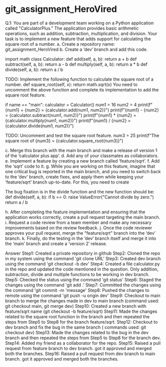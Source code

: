 # git_assignment_HeroVired

Q.1: You are part of a development team working on a Python application called "CalculatorPlus." The application provides basic arithmetic operations, such as addition, subtraction, multiplication, and division. Your task is to implement a new feature that adds support for calculating the square root of a number. a. Create a repository name: git_assignment_HeroVired b. Create a ‘dev’ branch and add this code.

import math class Calculator: def add(self, a, b): return a + b def subtract(self, a, b): return a - b def multiply(self, a, b): return a * b def divide(self, a, b): return a / b

TODO: Implement the following function to calculate the square root of a number. def square_root(self, x): return math.sqrt(x) You need to uncomment the above function and complete its implementation to add the square root feature.

if name == "main": calculator = Calculator() num1 = 16 num2 = 4 print(f"{num1} + {num2} = {calculator.add(num1, num2)}") print(f"{num1} - {num2} = {calculator.subtract(num1, num2)}") print(f"{num1} * {num2} = {calculator.multiply(num1, num2)}") print(f"{num1} / {num2} = {calculator.divide(num1, num2)}")

TODO: Uncomment and test the square root feature. num3 = 25 print(f"The square root of {num3} = {calculator.square_root(num3)}")

c. Merge this branch with the main branch and make a release of version 1 of the ‘calculator plus app’. d. Add any of your classmates as collaborators. e. Implement a feature by creating a new branch called ‘feature/sqrt’. f. Add the ‘sqrt’ code to it. g. While you are working on this feature, imagine that one critical bug is reported in the main branch, and you need to switch back to the ‘dev’ branch, create fixes, and apply them while keeping your ‘feature/sqrt’ branch up-to-date. For this, you need to create

The bug fixation is in the divide function and the new function should be: def divide(self, a, b): if b == 0: raise ValueError("Cannot divide by zero.") return a / b

h. After completing the feature implementation and ensuring that the application works correctly, create a pull request targeting the main branch. i. Request a code review from a team member and make any necessary improvements based on the review feedback. j. Once the code reviewer approves your pull request, merge the "feature/sqrt" branch into the ‘dev’ branch. k. Finally, do the testing in the ‘dev’ branch itself and merge it into the ‘main’ branch and create a ‘version 2’ release.

Answer
Step1: Created a private repository in github
Step2: Cloned the repo in my system using the command 'git clone URL'
Step3: Created dev branch using the command 'git checkout -b dev'
Step4: Created a file calculator.py in the repo and updated the code mentioned in the question. Only addition, subtraction, divide and multiple functions to be working in dev branch.
Step5: Checked the status using the command 'git status'
Step6: Staged the changes using the command 'git add .'
Step7: Committed the changes using the command 'git commit -m 'message'
Step8: Pushed the changes to remote using the command 'git push -u origin dev'
Step9: Checkout to main branch to merge the changes made in dev to main branch (command used: git checkout main, git merge dev)
Step10: Created a new branch with feature/sqrt name (git checkout -b feature/sqrt)
Step11: Made the changes related to the square root function in the branch and then repeated the steps from Step5 to Step8 for the branch feature/sqrt.
Step12: Checkout to dev branch and fix the bug in the same branch ( commands used: git checkout dev)
Step13: Made the changes related to the bug in the dev branch and then repeated the steps from Step5 to Step8 for the branch dev.
Step14: Added my friend as a collaborator for the repo.
Step15: Raised a pull request from feature branch to dev branch. got it approved and merged both the branches.
Step16: Raised a pull request from dev branch to main branch. got it approved and merged both the branches.

